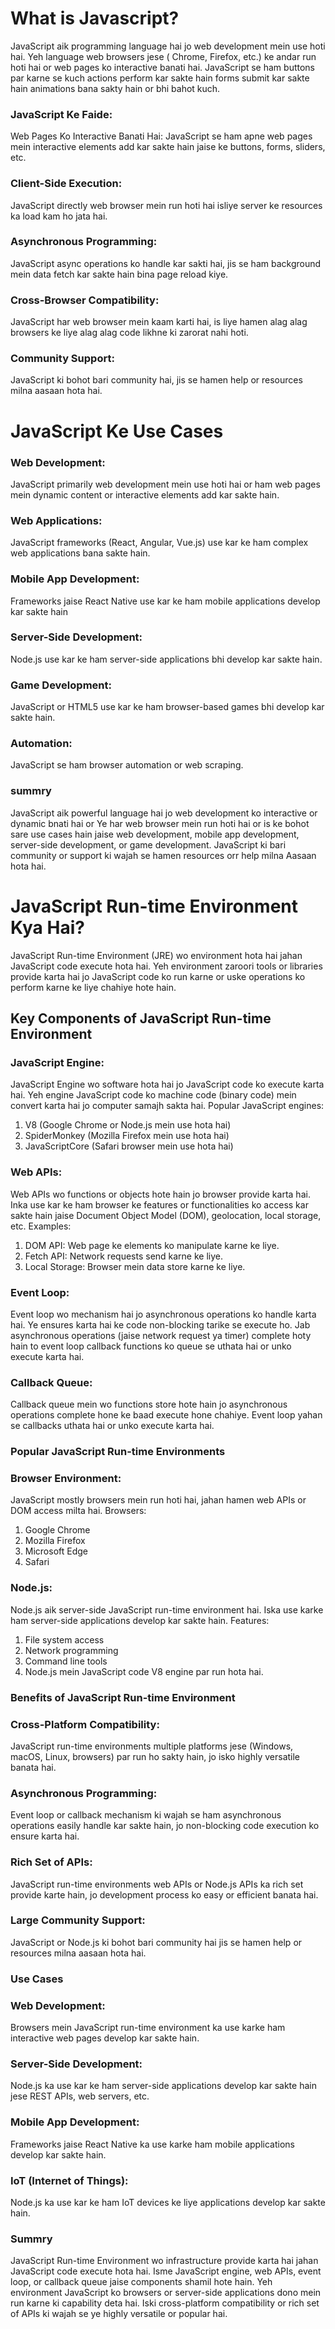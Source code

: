 # What is Javascript?

JavaScript aik programming language hai jo web development mein use hoti hai. Yeh language web browsers jese
( Chrome, Firefox, etc.) ke andar run hoti hai or web pages ko interactive banati hai. 
JavaScript se ham buttons par karne se kuch actions perform kar sakte hain forms submit kar sakte hain
animations bana sakty hain or bhi bahot kuch.

### JavaScript Ke Faide:
Web Pages Ko Interactive Banati Hai:
JavaScript se ham apne web pages mein interactive elements add kar sakte hain jaise ke buttons, forms, sliders, etc.

### Client-Side Execution:
JavaScript directly web browser mein run hoti hai isliye server ke resources ka load kam ho jata hai.

### Asynchronous Programming:
JavaScript async operations ko handle kar sakti hai, jis se ham background mein data fetch kar sakte hain 
bina page reload kiye.

### Cross-Browser Compatibility:
JavaScript har web browser mein kaam karti hai, is liye hamen alag alag browsers ke liye alag alag code 
likhne ki zarorat nahi hoti.

### Community Support:
JavaScript ki bohot bari community hai, jis se hamen help or resources milna aasaan hota hai.


# JavaScript Ke Use Cases
### Web Development:
JavaScript primarily web development mein use hoti hai or ham web pages mein dynamic content or 
interactive elements add kar sakte hain.

### Web Applications:
JavaScript frameworks (React, Angular, Vue.js) use kar ke ham complex web applications bana sakte hain.

### Mobile App Development:
Frameworks jaise React Native use kar ke ham mobile applications develop kar sakte hain

### Server-Side Development:
Node.js use kar ke ham server-side applications bhi develop kar sakte hain.

### Game Development:
JavaScript or HTML5 use kar ke ham browser-based games bhi develop kar sakte hain.

### Automation:
JavaScript se ham browser automation or web scraping.

### summry
JavaScript aik powerful language hai jo web development ko interactive or dynamic bnati hai or Ye har web browser mein run hoti hai or is ke bohot sare use cases hain jaise web development, mobile app development, server-side development, or game development. JavaScript ki bari community or support ki wajah se hamen resources orr help milna Aasaan hota hai.

# JavaScript Run-time Environment Kya Hai?
JavaScript Run-time Environment (JRE) wo environment hota hai jahan JavaScript code execute hota hai. Yeh environment zaroori tools or libraries provide karta hai jo JavaScript code ko run karne or uske operations ko perform karne ke liye chahiye hote hain.



## Key Components of JavaScript Run-time Environment
### JavaScript Engine:
JavaScript Engine wo software hota hai jo JavaScript code ko execute karta hai. Yeh engine JavaScript code ko machine code (binary code) mein convert karta hai jo computer samajh sakta hai.
Popular JavaScript engines:
1. V8 (Google Chrome or Node.js mein use hota hai)
2. SpiderMonkey (Mozilla Firefox mein use hota hai)
3. JavaScriptCore (Safari browser mein use hota hai)

### Web APIs:
Web APIs wo functions or objects hote hain jo browser provide karta hai. Inka use kar ke ham browser ke features or functionalities ko access kar sakte hain jaise Document Object Model (DOM), geolocation, local storage, etc.
Examples:
1. DOM API: Web page ke elements ko manipulate karne ke liye.
2. Fetch API: Network requests send karne ke liye.
3. Local Storage: Browser mein data store karne ke liye.

### Event Loop:
Event loop wo mechanism hai jo asynchronous operations ko handle karta hai. Ye ensures karta hai ke code non-blocking tarike se execute ho. Jab asynchronous operations (jaise network request ya timer) complete hoty hain to event loop callback functions ko queue se uthata hai or unko execute karta hai.

### Callback Queue:
Callback queue mein wo functions store hote hain jo asynchronous operations complete hone ke baad execute hone chahiye. Event loop yahan se callbacks uthata hai or unko execute karta hai.

### Popular JavaScript Run-time Environments
### Browser Environment:
JavaScript mostly browsers mein run hoti hai, jahan hamen web APIs or DOM access milta hai.
Browsers:
1. Google Chrome
2. Mozilla Firefox
3. Microsoft Edge
4. Safari



### Node.js:
Node.js aik server-side JavaScript run-time environment hai. Iska use karke ham server-side applications develop kar sakte hain.
Features:
1. File system access
2. Network programming
3. Command line tools
4. Node.js mein JavaScript code V8 engine par run hota hai.

### Benefits of JavaScript Run-time Environment
### Cross-Platform Compatibility:
JavaScript run-time environments multiple platforms jese (Windows, macOS, Linux, browsers) par run ho sakty hain, jo isko highly versatile banata hai.

### Asynchronous Programming:
Event loop or callback mechanism ki wajah se ham asynchronous operations easily handle kar sakte hain, jo non-blocking code execution ko ensure karta hai.

### Rich Set of APIs:
JavaScript run-time environments web APIs or Node.js APIs ka rich set provide karte hain, jo development process ko easy or efficient banata hai.

### Large Community Support:
JavaScript or Node.js ki bohot bari community hai jis se hamen help or resources milna aasaan hota hai.


### Use Cases
### Web Development:
Browsers mein JavaScript run-time environment ka use karke ham interactive web pages develop kar sakte hain.

### Server-Side Development:
Node.js ka use kar ke ham server-side applications develop kar sakte hain jese REST APIs, web servers, etc.

### Mobile App Development:
Frameworks jaise React Native ka use karke ham mobile applications develop kar sakte hain.

### IoT (Internet of Things):
Node.js ka use kar ke ham IoT devices ke liye applications develop kar sakte hain.

### Summry
JavaScript Run-time Environment wo infrastructure provide karta hai jahan JavaScript code execute hota hai. Isme JavaScript engine, web APIs, event loop, or callback queue jaise components shamil hote hain. Yeh environment JavaScript ko browsers or server-side applications dono mein run karne ki capability deta hai. Iski cross-platform compatibility or rich set of APIs ki wajah se ye highly versatile or popular hai.




































